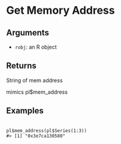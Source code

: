 # Get Memory Address

## Arguments

- `robj`: an R object

## Returns

String of mem address

mimics pl$mem_address

## Examples

<pre class='r-example'> <code> <span class='r-in'><span></span></span>
<span class='r-in'><span><span class='va'>pl</span><span class='op'>$</span><span class='fu'>mem_address</span><span class='op'>(</span><span class='va'>pl</span><span class='op'>$</span><span class='fu'>Series</span><span class='op'>(</span><span class='fl'>1</span><span class='op'>:</span><span class='fl'>3</span><span class='op'>)</span><span class='op'>)</span></span></span>
<span class='r-out co'><span class='r-pr'>#&gt;</span> [1] "0x3e7ca130580"</span>
 </code></pre>
